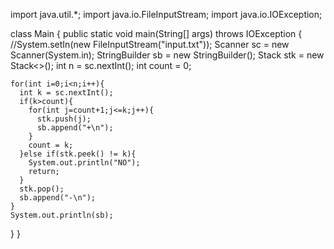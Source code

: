 import java.util.*;
import java.io.FileInputStream;
import java.io.IOException;

class Main {
  public static void main(String[] args) throws IOException {
    //System.setIn(new FileInputStream("input.txt"));
    Scanner sc = new Scanner(System.in);
    StringBuilder sb = new StringBuilder();
    Stack<Integer> stk = new Stack<>();
    int n = sc.nextInt();
    int count = 0;
    
    for(int i=0;i<n;i++){
      int k = sc.nextInt();
      if(k>count){
        for(int j=count+1;j<=k;j++){
          stk.push(j);
          sb.append("+\n");
        }
        count = k;
      }else if(stk.peek() != k){
        System.out.println("NO");
        return;
      }
      stk.pop();
      sb.append("-\n");
    }
    System.out.println(sb);
    
  }
}
